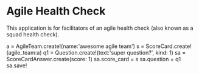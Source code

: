# Agile Health Check

This application is for facilitators of an agile health check (also known as a squad health check).

a = AgileTeam.create!(name:'awesome agile team')
s = ScoreCard.create!(agile_team:a)
q1 = Question.create!(text:'super question?', kind: 1)
sa = ScoreCardAnswer.create(score: 1)
sa.score_card = s
sa.question = q1
sa.save!
